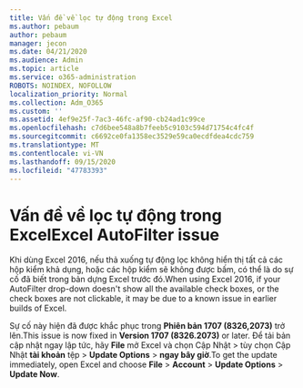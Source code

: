 ```yaml
---
title: Vấn đề về lọc tự động trong Excel
ms.author: pebaum
author: pebaum
manager: jecon
ms.date: 04/21/2020
ms.audience: Admin
ms.topic: article
ms.service: o365-administration
ROBOTS: NOINDEX, NOFOLLOW
localization_priority: Normal
ms.collection: Adm_O365
ms.custom: ''
ms.assetid: 4ef9e25f-7ac3-46fc-af90-cb24ad1c99ce
ms.openlocfilehash: c7d6bee548a8b7feeb5c9103c594d71754c4fc4f
ms.sourcegitcommit: c6692ce0fa1358ec3529e59ca0ecdfdea4cdc759
ms.translationtype: MT
ms.contentlocale: vi-VN
ms.lasthandoff: 09/15/2020
ms.locfileid: "47783393"
---
```

# <a name="excel-autofilter-issue"></a><span data-ttu-id="6a4ad-102">Vấn đề về lọc tự động trong Excel</span><span class="sxs-lookup"><span data-stu-id="6a4ad-102">Excel AutoFilter issue</span></span>

<span data-ttu-id="6a4ad-103">Khi dùng Excel 2016, nếu thả xuống tự động lọc không hiển thị tất cả các hộp kiểm khả dụng, hoặc các hộp kiểm sẽ không được bấm, có thể là do sự cố đã biết trong bản dựng Excel trước đó.</span><span class="sxs-lookup"><span data-stu-id="6a4ad-103">When using Excel 2016, if your AutoFilter drop-down doesn't show all the available check boxes, or the check boxes are not clickable, it may be due to a known issue in earlier builds of Excel.</span></span> 
  
<span data-ttu-id="6a4ad-104">Sự cố này hiện đã được khắc phục trong **Phiên bản 1707 (8326,2073)** trở lên.</span><span class="sxs-lookup"><span data-stu-id="6a4ad-104">This issue is now fixed in **Version 1707 (8326.2073)** or later.</span></span> <span data-ttu-id="6a4ad-105">Để tải bản cập nhật ngay lập tức, hãy **File** mở Excel và chọn Cập Nhật \> tùy chọn Cập Nhật **tài khoản** tệp \> **Update Options** \> **ngay bây giờ**.</span><span class="sxs-lookup"><span data-stu-id="6a4ad-105">To get the update immediately, open Excel and choose **File** \> **Account** \> **Update Options** \> **Update Now**.</span></span>
  

